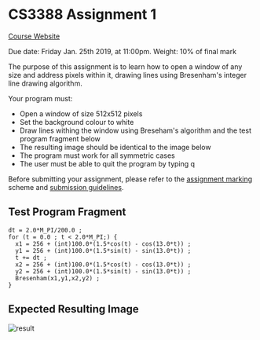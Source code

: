 # CS3388 Assignment 1

[Course Website](https://owl.uwo.ca/access/content/group/1b026160-e391-4236-b962-9783a9ab6a99/CS3388-Outline.html)

Due date: Friday Jan. 25th 2019, at 11:00pm.
Weight: 10% of final mark


The purpose of this assignment is to learn how to open a window of any size and address pixels within it, drawing lines using Bresenham's integer line drawing algorithm.

Your program must:
- Open a window of size 512x512 pixels
- Set the background colour to white
- Draw lines withing the window using Breseham's algorithm and the test program fragment below
- The resulting image should be identical to the image below
- The program must work for all symmetric cases
- The user must be able to quit the program by typing q

Before submitting your assignment, please refer to the [assignment marking](http://www.csd.uwo.ca/faculty/beau/CS3388/CS3388-Marking-Scheme.html) scheme and [submission guidelines](http://www.csd.uwo.ca/faculty/beau/CS3388/CS3388-Submission.html).

## Test Program Fragment
```
dt = 2.0*M_PI/200.0 ;
for (t = 0.0 ; t < 2.0*M_PI;) {
  x1 = 256 + (int)100.0*(1.5*cos(t) - cos(13.0*t)) ;
  y1 = 256 + (int)100.0*(1.5*sin(t) - sin(13.0*t)) ;
  t += dt ;
  x2 = 256 + (int)100.0*(1.5*cos(t) - cos(13.0*t)) ;
  y2 = 256 + (int)100.0*(1.5*sin(t) - sin(13.0*t)) ;
  Bresenham(x1,y1,x2,y2) ;
}
```
## Expected Resulting Image
![result](http://www.csd.uwo.ca/faculty/beau/CS3388/CS3388-Assign1-Output-Image.png "Resulting Image")
